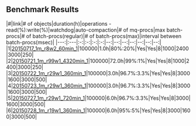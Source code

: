 ## Benchmark Results

|#|link|# of objects|duration(h)|operations - read(%):write(%)|watchdog|auto-compaction|# of mq-procs|max batch-procs|# of batch-procs(regular)|# of batch-procs(max)|interval between batch-procs(msec)|
|---:|:---|:-:|:-:|:-:|:-:|--:|--:|--:|--:|--:|--:|--:|  
|1|[20150717_1m_r8w2_60min_1](20150717_1m_r8w2_60min_1)|100000|1.0h|80%:20%|Yes|Yes|8|1000|2400|3000|250|
|2|[20150721_1m_r99w1_4320min_1](20150721_1m_r99w1_4320min_1)|100000|72.0h|99%:1%|Yes|Yes|8|1000|2400|3000|250|
|3|[20150722_1m_r29w1_360min_1](20150722_1m_r29w1_360min_1)|100000|3.0h|96.7%:3.3%|Yes|Yes|8|3000|1600|3000|500|
|4|[20150723_1m_r29w1_360min_1](20150723_1m_r29w1_360min_1)|100000|3.0h|96.7%:3.3%|Yes|Yes|8|3000|1600|3000|500|
|5|[20150727_1m_r29w1_720min_1](20150727_1m_r29w1_720min_1)|100000|6.0h|96.7%:3.3%|Yes|Yes|8|3000|1600|3000|500|
|6|[20150728_1m_r19w1_360min_1](20150728_1m_r19w1_360min_1)|100000|6.0h|95%:5%|Yes|Yes|8|3000|1600|3000|500|
